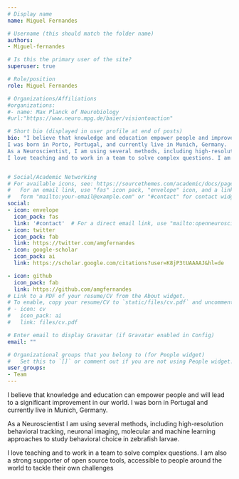 ```yaml
---
# Display name
name: Miguel Fernandes

# Username (this should match the folder name)
authors:
- Miguel-fernandes

# Is this the primary user of the site?
superuser: true

# Role/position
role: Miguel Fernandes

# Organizations/Affiliations
#organizations:
#- name: Max Planck of Neurobiology
#url:"https://www.neuro.mpg.de/baier/visiontoaction"

# Short bio (displayed in user profile at end of posts)
bio: "I believe that knowledge and education empower people and improve our world.  
I was born in Porto, Portugal, and currently live in Munich, Germany.
As a Neuroscientist, I am using several methods, including high-resolution behavioral tracking, neuronal imaging, molecular and machine learning approaches to study behavioral choice in zebrafish larvae.
I love teaching and to work in a team to solve complex questions. I am also a strong supporter of open source tools, accessible to people around the world to tackle their challenges."


# Social/Academic Networking
# For available icons, see: https://sourcethemes.com/academic/docs/page-builder/#icons
#   For an email link, use "fas" icon pack, "envelope" icon, and a link in the
#   form "mailto:your-email@example.com" or "#contact" for contact widget.
social:
- icon: envelope
  icon_pack: fas
  link: '#contact'  # For a direct email link, use "mailto:openneuroscience@gmail.com".
- icon: twitter
  icon_pack: fab
  link: https://twitter.com/amgfernandes
- icon: google-scholar
  icon_pack: ai
  link: https://scholar.google.com/citations?user=K8jP3tUAAAAJ&hl=de

- icon: github
  icon_pack: fab
  link: https://github.com/amgfernandes
# Link to a PDF of your resume/CV from the About widget.
# To enable, copy your resume/CV to `static/files/cv.pdf` and uncomment the lines below.
# - icon: cv
#   icon_pack: ai
#   link: files/cv.pdf

# Enter email to display Gravatar (if Gravatar enabled in Config)
email: ""

# Organizational groups that you belong to (for People widget)
#   Set this to `[]` or comment out if you are not using People widget.
user_groups:
- Team
---
```


I believe that knowledge and education can empower people and will lead to a significant improvement in our world. I was born in Portugal and currently live in Munich, Germany.


As a Neuroscientist I am using several methods, including high-resolution behavioral tracking, neuronal imaging, molecular and machine learning approaches to study behavioral choice in zebrafish larvae.

I love teaching and to work in a team to solve complex questions. I am also a strong supporter of open source tools, accessible to people around the world to tackle their own challenges
